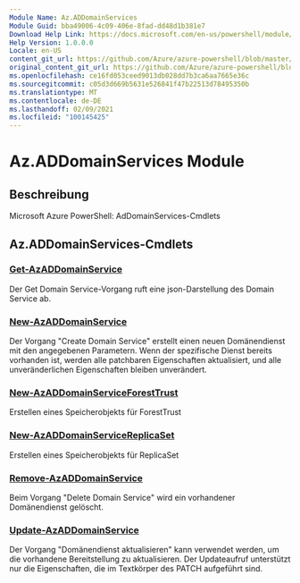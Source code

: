 ```yaml
---
Module Name: Az.ADDomainServices
Module Guid: bba49006-4c09-406e-8fad-dd48d1b381e7
Download Help Link: https://docs.microsoft.com/en-us/powershell/module/az.addomainservices
Help Version: 1.0.0.0
Locale: en-US
content_git_url: https://github.com/Azure/azure-powershell/blob/master/src/ADDomainServices/help/Az.ADDomainServices.md
original_content_git_url: https://github.com/Azure/azure-powershell/blob/master/src/ADDomainServices/help/Az.ADDomainServices.md
ms.openlocfilehash: ce16fd053ceed9013db028dd7b3ca6aa7665e36c
ms.sourcegitcommit: c05d3d669b5631e526841f47b22513d78495350b
ms.translationtype: MT
ms.contentlocale: de-DE
ms.lasthandoff: 02/09/2021
ms.locfileid: "100145425"
---
```

# Az.ADDomainServices Module
## Beschreibung
Microsoft Azure PowerShell: AdDomainServices-Cmdlets

## Az.ADDomainServices-Cmdlets
### [Get-AzADDomainService](Get-AzADDomainService.md)
Der Get Domain Service-Vorgang ruft eine json-Darstellung des Domain Service ab.

### [New-AzADDomainService](New-AzADDomainService.md)
Der Vorgang "Create Domain Service" erstellt einen neuen Domänendienst mit den angegebenen Parametern.
Wenn der spezifische Dienst bereits vorhanden ist, werden alle patchbaren Eigenschaften aktualisiert, und alle unveränderlichen Eigenschaften bleiben unverändert.

### [New-AzADDomainServiceForestTrust](New-AzADDomainServiceForestTrust.md)
Erstellen eines Speicherobjekts für ForestTrust

### [New-AzADDomainServiceReplicaSet](New-AzADDomainServiceReplicaSet.md)
Erstellen eines Speicherobjekts für ReplicaSet

### [Remove-AzADDomainService](Remove-AzADDomainService.md)
Beim Vorgang "Delete Domain Service" wird ein vorhandener Domänendienst gelöscht.

### [Update-AzADDomainService](Update-AzADDomainService.md)
Der Vorgang "Domänendienst aktualisieren" kann verwendet werden, um die vorhandene Bereitstellung zu aktualisieren.
Der Updateaufruf unterstützt nur die Eigenschaften, die im Textkörper des PATCH aufgeführt sind.

